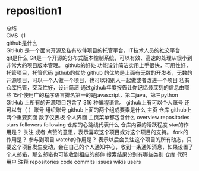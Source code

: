 # reposition1
总结  
CMS（1  
github是什么  
GitHub 是一个面向开源及私有软件项目的托管平台，IT技术人员的社交平台  
git是什么
Git是一个开源的分布式版本控制系统，可以有效、高速的处理从很小到非常大的项目版本管理。
github的好处
功能设计简洁实用上手很快，可用性好，托管项目，托管代码
github的优势
github 的优势是上面有无数的开发者，无数的开源项目，可以一个人做一个项目，也可以和别人一起做或者改进一个项目
私有仓库托管，交互性好，设计简洁
通过github年度报告让你记忆最深刻的信息由哪些
15个使用广的程序语言排名第一的是javascript，第二java，第三python
GitHub 上所有的开源项目包含了 316 种编程语言。
github上有可以个人账号 还可以有（ ）账号
组织账号
github上面的两个组成要素是什么
主页 仓库
github上两个重要页面
数字仪表板 个人界面
主页菜单都包含什么
overview repositories stars followers following
仓库的心跳线代表什么
仓库内容的活跃程度
star的作用是？
关注 或者 点赞的意思，表示喜欢这个项目或对这个项目的支持。
fork的作用是？
参与到项目
watch的作用是？
表示以后会关注这个项目的所有动态，只要这个项目发生变动，会在自己的个人通知中心，收到一条通知消息，如果设置了个人邮箱，那么邮箱也可能收到相应的邮件
搜索结果分别有哪些类别
仓库 代码 用户 注释
repositories code commits issues wikis users
